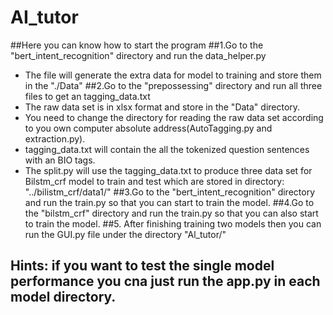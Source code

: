 # AI_tutor
##Here you can know how to start the program
##1.Go to the "bert_intent_recognition" directory and run the data_helper.py
* The file will generate the extra data for model to training and store them in the "./Data"
##2.Go to the "prepossessing" directory and run all three files to get an tagging_data.txt 
* The raw data set is in xlsx format and store in the "Data" directory.
* You need to change the directory for reading the raw data set according to you own computer absolute address(AutoTagging.py and extraction.py).
* tagging_data.txt will contain the all the tokenized question sentences with an BIO tags.
* The split.py will use the tagging_data.txt to produce three data set for Bilstm_crf model to train and test which are stored in directory: "../bilistm_crf/data1/" 
##3.Go to the "bert_intent_recognition" directory and run the train.py so that you can start to train the model.
##4.Go to the "bilstm_crf" directory and run the train.py so that you can also start to train the model.
##5. After finishing training two models then you can run the GUI.py file under the directory "Al_tutor/"
## Hints: if you want to test the single model performance you cna just run the app.py in each model directory.